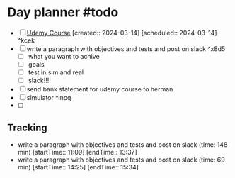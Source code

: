 # Day planner #todo 
- [ ] [Udemy Course](https://www.udemy.com/course/ros2-for-beginners/learn/lecture/21805816#overview)  [created:: 2024-03-14]  [scheduled:: 2024-03-14] ^kcek
- [ ] write a paragraph with objectives and tests and post on slack ^x8d5
	- [ ] what you want to achive
	- [ ] goals
	- [ ] test in sim and real
	- [ ] slack!!!!
- [ ] send bank statement for udemy course to herman
- [ ] simulator ^lnpq
- [ ] 

## Tracking
- write a paragraph with objectives and tests and post on slack (time: 148 min) [startTime:: 11:09] [endTime:: 13:37]
- write a paragraph with objectives and tests and post on slack (time: 69 min) [startTime:: 14:25] [endTime:: 15:34]